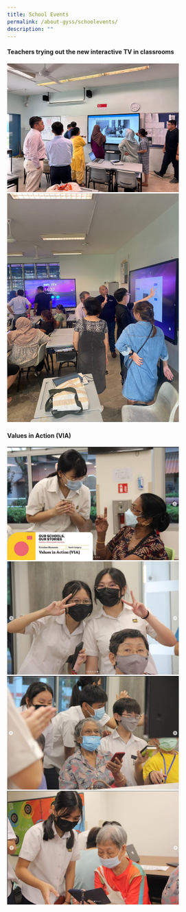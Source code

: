 ```yaml
---
title: School Events
permalink: /about-gyss/schoolevents/
description: ""
---
```

#### Teachers trying out the new interactive TV in classrooms

<img style="width:400px;" src="/images/spd2023a.jpeg">
<img style="width:400px;" src="/images/spd2023b.jpeg">

#### Values in Action (VIA)

<img style="width:400px;" src="/images/Homepage/m1%20(2).png">
<img style="width:400px;" src="/images/Homepage/m1%20(1).png">
<img style="width:400px;" src="/images/Homepage/m1%20(3).png">
<img style="width:400px;" src="/images/Homepage/m1%20(4).png">
